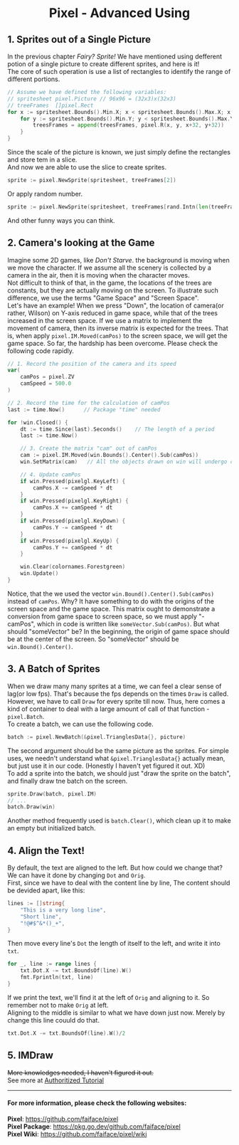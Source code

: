 # <center>Pixel - Advanced Using</center>

## 1. Sprites out of a Single Picture 
In the previous chapter *Fairy? Sprite!* We have mentioned using defferent potion of a single picture to create different sprites, and here is it!  
The core of such operation is use a list of rectangles to identify the range of different portions.   
```Go
// Assume we have defined the following variables:
// spritesheet pixel.Picture // 96x96 = (32x3)x(32x3)
// treeFrames  []pixel.Rect
for x := spritesheet.Bounds().Min.X; x < spritesheet.Bounds().Max.X; x += 32 {
    for y := spritesheet.Bounds().Min.Y; y < spritesheet.Bounds().Max.Y; y += 32 {
        treesFrames = append(treesFrames, pixel.R(x, y, x+32, y+32))
    }
}
```  
Since the scale of the picture is known, we just simply define the rectangles and store tem in a slice.  
And now we are able to use the slice to create sprites.  
```Go
sprite := pixel.NewSprite(spritesheet, treeFrames[2])
```
Or apply random number.  
```Go
sprite := pixel.NewSprite(spritesheet, treeFrames[rand.Intn(len(treeFrames))])
```
And other funny ways you can think.  

## 2. Camera's looking at the Game  
Imagine some 2D games, like *Don't Starve*. the background is moving when we move the character. If we assume all the scenery is collected by a camera in the air, then it is moving when the character moves.  
Not difficult to think of that, in the game, the locations of the trees are constants, but they are actually moving on the screen. To illustrate such difference, we use the terms "Game Space" and "Screen Space".  
Let's have an example! When we press "Down", the location of camera(or rather, Wilson) on Y-axis reduced in game space, while that of the trees increased in the screen space. If we use a matrix to implement the movement of camera, then its inverse matrix is expected for the trees. That is, when apply `pixel.IM.Moved(camPos)` to the screen space, we will get the game space. So far, the hardship has been overcome. Please check the following code rapidly.
```Go
// 1. Record the position of the camera and its speed
var(
    camPos = pixel.ZV
    camSpeed = 500.0
)

// 2. Record the time for the calculation of camPos
last := time.Now()      // Package "time" needed

for !win.Closed() {
    dt := time.Since(last).Seconds()    // The length of a period
    last := time.Now()

    // 3. Create the matrix "cam" out of camPos
    cam := pixel.IM.Moved(win.Bounds().Center().Sub(camPos))
    win.SetMatrix(cam)   // All the objects drawn on win will undergo cam

    // 4. Update camPos
    if win.Pressed(pixelgl.KeyLeft) {
        camPos.X -= camSpeed * dt
    }
    if win.Pressed(pixelgl.KeyRight) {
        camPos.X += camSpeed * dt
    }
    if win.Pressed(pixelgl.KeyDown) {
        camPos.Y -= camSpeed * dt
    }
    if win.Pressed(pixelgl.KeyUp) {
        camPos.Y += camSpeed * dt
    }

    win.Clear(colornames.Forestgreen)
    win.Update()
}
```  
Notice, that the  we used the vector `win.Bound().Center().Sub(camPos)` instead of `camPos`. Why? It have something to do with the origins of the screen space and the game space. This matrix ought to demonstrate a conversion from game space to screen space, so we must apply "-camPos", which in code is written like `someVector.Sub(camPos)`. But what should "someVector" be? In the beginning, the origin of game space should be at the center of the screen. So "someVector" should be `win.Bound().Center()`.  

## 3. A Batch of Sprites
When we draw many many sprites at a time, we can feel a clear sense of lag(or low fps). That's because the fps depends on the times `Draw` is called. However, we have to call `Draw` for every sprite till now. Thus, here comes a kind of container to deal with a large amount of call of that function - `pixel.Batch`.  
To create a batch, we can use the following code.  
```Go
batch := pixel.NewBatch(&pixel.TrianglesData{}, picture)
```  
The second argument should be the same picture as the sprites. For simple uses, we needn't understand what `&pixel.TrianglesData{}` actually mean, but just use it in our code. (Honestly I haven't yet figured it out. XD)  
To add a sprite into the batch, we should just "draw the sprite on the batch", and finally draw tne batch on the screen.  
```Go
sprite.Draw(batch, pixel.IM)
// ...
batch.Draw(win)
```
Another method frequently used is `batch.Clear()`, which clean up it to make an empty but initialized batch.  

## 4. Align the Text!
By default, the text are aligned to the left. But how could we change that? We can have it done by changing `Dot` and `Orig`.  
First, since we have to deal with the content line by line, The content should be devided apart, like this:  
```Go
lines := []string{
    "This is a very long line",
    "Short line",
    "!@#$^&*()_+",
}
```  
Then move every line's `Dot` the length of itself to the left, and write it into `txt`.  
```Go
for _, line := range lines {
    txt.Dot.X -= txt.BoundsOf(line).W()
    fmt.Fprintln(txt, line)
}
```
If we print the text, we'll find it at the left of `Orig` and aligning to it. So remember not to make `Orig` at left.  
Aligning to the middle is similar to what we have down just now. Merely by change this line couuld do that.  
```Go
txt.Dot.X -= txt.BoundsOf(line).W()/2
```

## 5. IMDraw 
~~More knowledges needed, I haven't figured it out.~~  
See more at [Authoritized Tutorial](https://github.com/faiface/pixel/wiki/Drawing-shapes-with-IMDraw)

---

#### For more information, please check the following websites:  

**Pixel**: <https://github.com/faiface/pixel>  
**Pixel Package**: <https://pkg.go.dev/github.com/faiface/pixel>  
**Pixel Wiki**: <https://github.com/faiface/pixel/wiki>  
